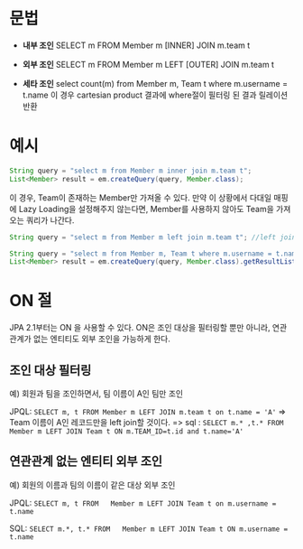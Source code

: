 # 문법

* **내부 조인**
SELECT m FROM Member m \[INNER] JOIN m.team t

* **외부 조인**
SELECT m FROM Member m LEFT \[OUTER] JOIN m.team t

* **세타 조인**
select count(m) from Member m, Team t where m.username = t.name
이 경우 cartesian product 결과에 where절이 필터링 된 결과 릴레이션 반환

# 예시
```java
String query = "select m from Member m inner join m.team t";
List<Member> result = em.createQuery(query, Member.class);
```

이 경우, Team이 존재하는 Member만 가져올 수 있다. 만약 이 상황에서 다대일 매핑에 Lazy Loading을 설정해주지 않는다면, Member를 사용하지 않아도 Team을 가져오는 쿼리가 나간다.

```java
String query = "select m from Member m left join m.team t"; //left join

String query = "select m from Member m, Team t where m.username = t.name"; //Theta Join
List<Member> result = em.createQuery(query, Member.class).getResultList();
```

# ON 절
JPA 2.1부터는 ON 을 사용할 수 있다.
ON은 조인 대상을 필터링할 뿐만 아니라, 연관관계가 없는 엔티티도 외부 조인을 가능하게 한다.

## 조인 대상 필터링
예) 회원과 팀을 조인하면서, 팀 이름이 A인 팀만 조인

JPQL:
`SELECT m, t FROM Member m LEFT JOIN m.team t on t.name = 'A'`
=> Team 이름이 A인 레코드만을 left join할 것이다.
=> sql : `SELECT m.* ,t.* FROM Member m LEFT JOIN Team t ON m.TEAM_ID=t.id and t.name='A'`

## 연관관계 없는 엔티티 외부 조인
예) 회원의 이름과 팀의 이름이 같은 대상 외부 조인

JPQL:
`SELECT m, t FROM  
Member m LEFT JOIN Team t on m.username = t.name`

SQL:
`SELECT m.*, t.* FROM  
Member m LEFT JOIN Team t ON m.username = t.name`